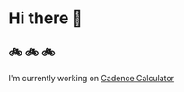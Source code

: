 # Hi there 👋
## 🚲 🚲 🚲
I'm currently working on [Cadence Calculator](https://www.walkercsutton.com/projects/cadence-calculator)
